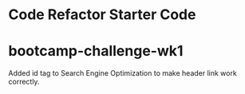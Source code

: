 # Code Refactor Starter Code
# bootcamp-challenge-wk1
Added id tag to Search Engine Optimization to make header link work correctly. 